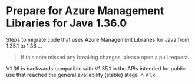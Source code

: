 # Prepare for Azure Management Libraries for Java 1.36.0 #

Steps to migrate code that uses Azure Management Libraries for Java from 1.35.1 to 1.36 ...

> If this note missed any breaking changes, please open a pull request.

V1.36 is backwards compatible with V1.35.1 in the APIs intended for public use that reached the general availability (stable) stage in V1.x.

